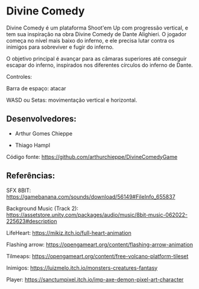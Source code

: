 # Divine Comedy

Divine Comedy é um plataforma Shoot'em Up com progressão vertical, e tem sua inspiração na obra Divine Comedy de Dante Alighieri. O jogador começa no nível mais baixo do inferno, e ele precisa lutar contra os inimigos para sobreviver e fugir do inferno. 

O objetivo principal é  avançar para as câmaras superiores até conseguir escapar do inferno, inspirados nos diferentes círculos do inferno de Dante.

Controles:

Barra de espaço: atacar

WASD ou Setas: movimentação vertical e horizontal.

## Desenvolvedores:

* Arthur Gomes Chieppe

* Thiago Hampl

Código fonte: https://github.com/arthurchieppe/DivineComedyGame

## ​Referências: 

SFX 8BIT: https://gamebanana.com/sounds/download/56149#FileInfo_655837

Background Music (Track 2): https://assetstore.unity.com/packages/audio/music/8bit-music-062022-225623#description

LifeHeart: https://mikiz.itch.io/full-heart-animation

Flashing arrow: https://opengameart.org/content/flashing-arrow-animation

Tilmeaps: https://opengameart.org/content/free-volcano-platform-tileset

Inimigos: https://luizmelo.itch.io/monsters-creatures-fantasy 

 Player: https://sanctumpixel.itch.io/imp-axe-demon-pixel-art-character



